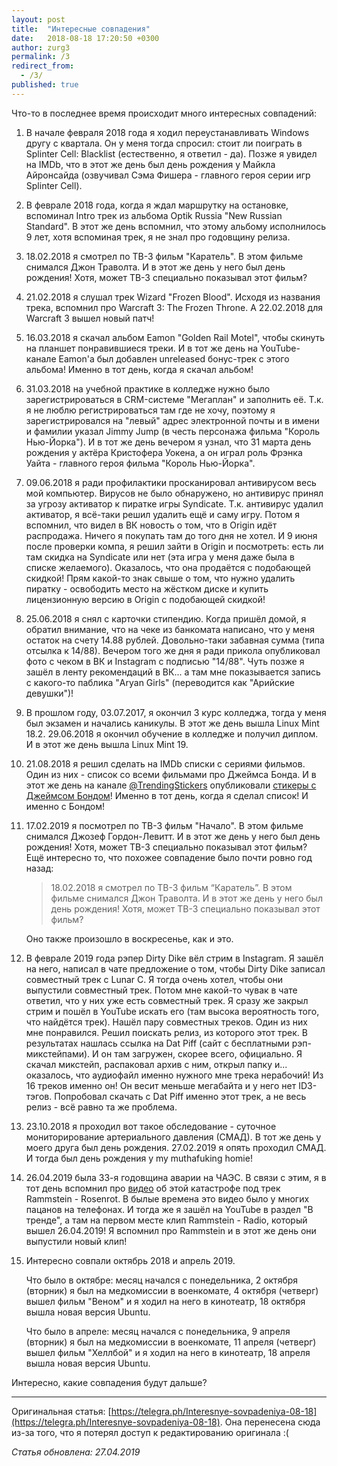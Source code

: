```yaml
---
layout: post
title:  "Интересные совпадения"
date:   2018-08-18 17:20:50 +0300
author: zurg3
permalink: /3
redirect_from:
  - /3/
published: true
---
```

Что-то в последнее время происходит много интересных совпадений:
1. В начале февраля 2018 года я ходил переустанавливать Windows другу с квартала. Он у меня тогда спросил: стоит ли поиграть в Splinter Cell: Blacklist (естественно, я ответил - да). Позже я увидел на IMDb, что в этот же день был день рождения у Майкла Айронсайда (озвучивал Сэма Фишера - главного героя серии игр Splinter Cell).

2. В феврале 2018 года, когда я ждал маршрутку на остановке, вспоминал Intro трек из альбома Optik Russia "New Russian Standard". В этот же день вспомнил, что этому альбому исполнилось 9 лет, хотя вспоминая трек, я не знал про годовщину релиза.

3. 18.02.2018 я смотрел по ТВ-3 фильм "Каратель". В этом фильме снимался Джон Траволта. И в этот же день у него был день рождения! Хотя, может ТВ-3 специально показывал этот фильм?

4. 21.02.2018 я слушал трек Wizard "Frozen Blood". Исходя из названия трека, вспомнил про Warcraft 3: The Frozen Throne. А 22.02.2018 для Warcraft 3 вышел новый патч!

5. 16.03.2018 я скачал альбом Eamon "Golden Rail Motel", чтобы скинуть на планшет понравившиеся треки. И в тот же день на YouTube-канале Eamon'а был добавлен unreleased бонус-трек с этого альбома! Именно в тот день, когда я скачал альбом!

6. 31.03.2018 на учебной практике в колледже нужно было зарегистрироваться в CRM-системе "Мегаплан" и заполнить её. Т.к. я не люблю регистрироваться там где не хочу, поэтому я зарегистрировался на "левый" адрес электронной почты и в имени и фамилии указал Jimmy Jump (в честь персонажа фильма "Король Нью-Йорка"). И в тот же день вечером я узнал, что 31 марта день рождения у актёра Кристофера Уокена, а он играл роль Фрэнка Уайта - главного героя фильма "Король Нью-Йорка".

7. 09.06.2018 я ради профилактики просканировал антивирусом весь мой компьютер. Вирусов не было обнаружено, но антивирус принял за угрозу активатор к пиратке игры Syndicate. Т.к. антивирус удалил активатор, я всё-таки решил удалить ещё и саму игру. Потом я вспомнил, что видел в ВК новость о том, что в Origin идёт распродажа. Ничего я покупать там до того дня не хотел. И 9 июня после проверки компа, я решил зайти в Origin и посмотреть: есть ли там скидка на Syndicate или нет (эта игра у меня даже была в списке желаемого). Оказалось, что она продаётся с подобающей скидкой! Прям какой-то знак свыше о том, что нужно удалить пиратку - освободить место на жёстком диске и купить лицензионную версию в Origin с подобающей скидкой!

8. 25.06.2018 я снял с карточки стипендию. Когда пришёл домой, я обратил внимание, что на чеке из банкомата написано, что у меня остаток на счету 14.88 рублей. Довольно-таки забавная сумма (типа отсылка к 14/88). Вечером того же дня я ради прикола опубликовал фото с чеком в ВК и Instagram с подписью "14/88". Чуть позже я зашёл в ленту рекомендаций в ВК... а там мне показывается запись с какого-то паблика "Aryan Girls" (переводится как "Арийские девушки")!

9. В прошлом году, 03.07.2017, я окончил 3 курс колледжа, тогда у меня был экзамен и начались каникулы. В этот же день вышла Linux Mint 18.2.
29.06.2018 я окончил обучение в колледже и получил диплом. И в этот же день вышла Linux Mint 19.

10. 21.08.2018 я решил сделать на IMDb списки с сериями фильмов. Один из них - список со всеми фильмами про Джеймса Бонда. И в этот же день на канале [@TrendingStickers](https://t.me/TrendingStickers) опубликовали [стикеры с Джеймсом Бондом](https://t.me/TrendingStickers/656)! Именно в тот день, когда я сделал список! И именно с Бондом!

11. 17.02.2019 я посмотрел по ТВ-3 фильм "Начало". В этом фильме снимался Джозеф Гордон-Левитт. И в этот же день у него был день рождения! Хотя, может ТВ-3 специально показывал этот фильм?
Ещё интересно то, что похожее совпадение было почти ровно год назад:

    > 18.02.2018 я смотрел по ТВ-3 фильм “Каратель”. В этом фильме снимался Джон Траволта. И в этот же день у него был день рождения! Хотя, может ТВ-3 специально показывал этот фильм?

    Оно также произошло в воскресенье, как и это.

12. В феврале 2019 года рэпер Dirty Dike вёл стрим в Instagram. Я зашёл на него, написал в чате предложение о том, чтобы Dirty Dike записал совместный трек с Lunar C. Я тогда очень хотел, чтобы они выпустили совместный трек. Потом мне какой-то чувак в чате ответил, что у них уже есть совместный трек. Я сразу же закрыл стрим и пошёл в YouTube искать его (там высока вероятность того, что найдётся трек). Нашёл пару совместных треков. Один из них мне понравился. Решил поискать релиз, из которого этот трек. В результатах нашлась ссылка на Dat Piff (сайт с бесплатными рэп-микстейпами). И он там загружен, скорее всего, официально. Я скачал микстейп, распаковал архив с ним, открыл папку и... оказалось, что аудиофайл именно нужного мне трека нерабочий! Из 16 треков именно он! Он весит меньше мегабайта и у него нет ID3-тэгов. Попробовал скачать с Dat Piff именно этот трек, а не весь релиз - всё равно та же проблема.

13. 23.10.2018 я проходил вот такое обследование - суточное мониторирование артериального давления (СМАД). В тот же день у моего друга был день рождения. 27.02.2019 я опять проходил СМАД. И тогда был день рождения у my muthafuking homie!

14. 26.04.2019 была 33-я годовщина аварии на ЧАЭС. В связи с этим, я в тот день вспомнил про [видео](https://youtu.be/ja5k5eoUQD8) об этой катастрофе под трек Rammstein - Rosenrot. В былые времена это видео было у многих пацанов на телефонах. И тогда же я зашёл на YouTube в раздел "В тренде", а там на первом месте клип Rammstein - Radio, который вышел 26.04.2019! Я вспомнил про Rammstein и в этот же день они выпустили новый клип!

15. Интересно совпали октябрь 2018 и апрель 2019.

    Что было в октябре: месяц начался с понедельника, 2 октября (вторник) я был на медкомиссии в военкомате, 4 октября (четверг) вышел фильм "Веном" и я ходил на него в кинотеатр, 18 октября вышла новая версия Ubuntu.

    Что было в апреле: месяц начался с понедельника, 9 апреля (вторник) я был на медкомиссии в военкомате, 11 апреля (четверг) вышел фильм "Хеллбой" и я ходил на него в кинотеатр, 18 апреля вышла новая версия Ubuntu.

Интересно, какие совпадения будут дальше?

-----

Оригинальная статья: [https://telegra.ph/Interesnye-sovpadeniya-08-18](https://telegra.ph/Interesnye-sovpadeniya-08-18).
Она перенесена сюда из-за того, что я потерял доступ к редактированию оригинала :(

*Статья обновлена: 27.04.2019*
